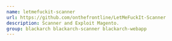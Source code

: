 ```yaml
---
name: letmefuckit-scanner
url: https://github.com/onthefrontline/LetMeFuckIt-Scanner
description: Scanner and Exploit Magento.
group: blackarch blackarch-scanner blackarch-webapp
---
```

